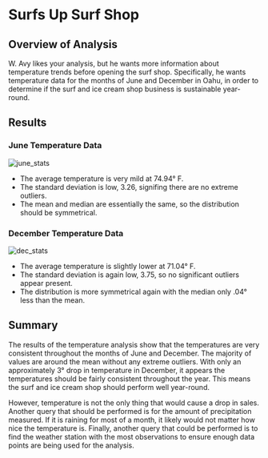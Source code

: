 # Surfs Up Surf Shop
## Overview of Analysis  
W. Avy likes your analysis, but he wants more information about temperature trends before opening the surf shop. Specifically, he wants temperature data for the months of June and December in Oahu, in order to determine if the surf and ice cream shop business is sustainable year-round.
## Results
### June Temperature Data
![june_stats](https://user-images.githubusercontent.com/59906657/155844211-17cd3761-6a36-44e9-8300-f0266b1661f2.PNG)  
  * The average temperature is very mild at 74.94° F.
  * The standard deviation is low, 3.26, signifing there are no extreme outliers.
  * The mean and median are essentially the same, so the distribution should be symmetrical.

### December Temperature Data
![dec_stats](https://user-images.githubusercontent.com/59906657/155844227-aa79b2b3-395b-4797-9699-8c1c2a7222d1.PNG)  
  * The average temperature is slightly lower at 71.04° F.
  * The standard deviation is again low, 3.75, so no significant outliers appear present.
  * The distribution is more symmetrical again with the median only .04° less than the mean.

## Summary
The results of the temperature analysis show that the temperatures are very consistent throughout the months of June and December. The majority of values are around the mean without any extreme outliers.  With only an approximately 3° drop in temperature in December, it appears the temperatures should be fairly consistent throughout the year.  This means the surf and ice cream shop should perform well year-round.  

However, temperature is not the only thing that would cause a drop in sales.  Another query that should be performed is for the amount of precipitation measured.  If it is raining for most of a month, it likely would not matter how nice the temperature is. Finally, another query that could be performed is to find the weather station with the most observations to ensure enough data points are being used for the analysis.  
